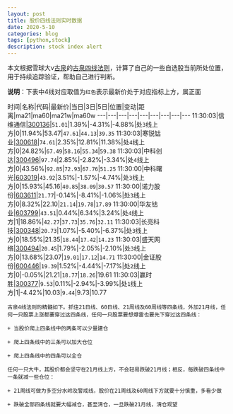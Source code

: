 ```yaml
---
layout: post
title: 股价四线法则实时数据
date: 2020-5-10
categories: blog
tags: [python,stock]
description: stock index alert
---
```



本文根据雪球大v[古泉](https://xueqiu.com/u/7148646888)的[古泉四线法则](https://xueqiu.com/7148646888/130498192)，计算了自己的一些自选股当前所处位置，用于持续追踪验证，帮助自己进行判断。

**说明**：下表中4线对应取值为`红色`表示最新价处于对应指标上方，属正面

时间|名称|代码|最新价|当日|3日|5日|位置|变动|距离|ma21|ma60|ma21w|ma60w
---|---|---|---|---|---|---|---|---
11:30:03|信维通信|[300136](https://xueqiu.com/S/SZ300136)|`51.01`|1.39%|-4.31%|-4.88%|处`3`线上方|0|11.94%|53.47|`47.61`|`44.13`|`39.35`
11:30:03|寒锐钴业|[300618](https://xueqiu.com/S/SZ300618)|`74.61`|2.35%|12.81%|11.38%|处`4`线上方|0|24.82%|`67.49`|`58.16`|`55.34`|`59.38`
11:30:03|中科创达|[300496](https://xueqiu.com/S/SZ300496)|`97.74`|2.85%|-2.82%|-3.34%|处`4`线上方|0|43.56%|`92.85`|`72.93`|`67.76`|`51.25`
11:30:00|中科曙光|[603019](https://xueqiu.com/S/SH603019)|`43.92`|3.51%|-1.57%|-4.74%|处`3`线上方|0|15.93%|45.16|`40.85`|`38.09`|`30.57`
11:30:00|诺力股份|[603611](https://xueqiu.com/S/SH603611)|`21.77`|-0.14%|-8.41%|-1.06%|处`3`线上方|0|8.32%|22.10|`21.14`|`19.78`|`17.89`
11:30:00|华友钴业|[603799](https://xueqiu.com/S/SH603799)|`43.51`|0.44%|6.34%|3.24%|处`4`线上方|1|18.86%|`42.27`|`37.73`|`35.76`|`32.11`
11:30:03|长亮科技|[300348](https://xueqiu.com/S/SZ300348)|`20.73`|1.07%|-5.40%|-6.37%|处`3`线上方|0|18.55%|21.35|`18.44`|`17.42`|`14.23`
11:30:03|盛天网络|[300494](https://xueqiu.com/S/SZ300494)|`20.45`|1.79%|-2.05%|-2.10%|处`3`线上方|0|13.68%|23.07|`19.01`|`17.12`|`14.71`
11:30:00|金证股份|[600446](https://xueqiu.com/S/SH600446)|`19.39`|1.52%|-4.44%|-7.17%|处`2`线上方|0|-0.05%|21.21|`18.77`|`18.26`|19.61
11:30:03|赢时胜|[300377](https://xueqiu.com/S/SZ300377)|`9.53`|0.11%|-2.94%|-3.99%|处`1`线上方|1|-4.42%|10.03|`9.44`|9.73|10.77

```
古泉4线法则的精髓如下。抓住21日线、60日线、21周线及60周线等四条线，外加21月线，任何一只股票上涨都要穿过这四条线，任何一只股票要想爆雷也要先下穿过这四条线：

+ 当股价爬上四条线中的两条可以少量建仓

+ 爬上四条线中的三条可以加大仓位

+ 爬上四条线中的四条可以全仓

任何一只大牛，其股价都会坚守在21月线上方，不会轻易跌破21月线；相反，每跌破四条线中一条就减一些仓位：

+ 21周线可做为多空分水岭及警戒线，股价在21周线及60周线下方就要十分慎重，多看少做

+ 跌破全部四条线就要大幅减仓，甚至清仓，一旦跌破21月线，清仓观望
```